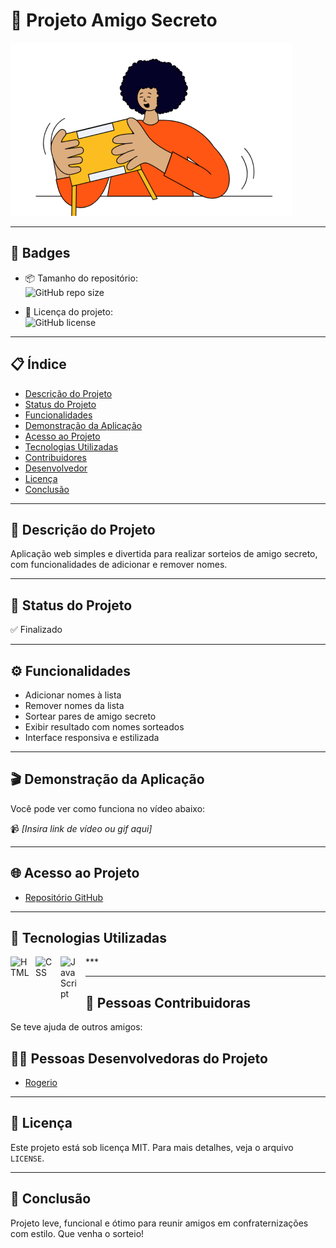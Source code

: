 # 🎁 Projeto Amigo Secreto

![Imagem de capa](assets/amigo-secreto.png)

---

## 🏅 Badges

- 📦 Tamanho do repositório:  
  ![GitHub repo size](https://img.shields.io/github/repo-size/Rogerio5/amigo-secreto)

- 📄 Licença do projeto:  
  ![GitHub license](https://img.shields.io/github/license/Rogerio5/amigo-secreto)

---

## 📋 Índice

- [Descrição do Projeto](#descrição-do-projeto)
- [Status do Projeto](#status-do-projeto)
- [Funcionalidades](#funcionalidades)
- [Demonstração da Aplicação](#demonstração-da-aplicação)
- [Acesso ao Projeto](#acesso-ao-projeto)
- [Tecnologias Utilizadas](#tecnologias-utilizadas)
- [Contribuidores](#pessoas-contribuidoras)
- [Desenvolvedor](#pessoas-desenvolvedoras-do-projeto)
- [Licença](#licença)
- [Conclusão](#conclusão)

---

## 📖 Descrição do Projeto

Aplicação web simples e divertida para realizar sorteios de amigo secreto, com funcionalidades de adicionar e remover nomes.

---

## 🚧 Status do Projeto

✅ Finalizado

---

## ⚙️ Funcionalidades

- Adicionar nomes à lista
- Remover nomes da lista
- Sortear pares de amigo secreto
- Exibir resultado com nomes sorteados
- Interface responsiva e estilizada

---

## 🎬 Demonstração da Aplicação

Você pode ver como funciona no vídeo abaixo:

📹 _[Insira link de vídeo ou gif aqui]_

---

## 🌐 Acesso ao Projeto

- [Repositório GitHub](https://github.com/Rogerio5/amigo-secreto)

---

## 🧰 Tecnologias Utilizadas

<p>
  <img 
    align="left" 
    alt="HTML" 
    title="HTML"
    width="30px" 
    style="padding-right: 10px;" 
    src="https://cdn.jsdelivr.net/gh/devicons/devicon@latest/icons/html5/html5-original.svg" 
  />
  <img 
    align="left" 
    alt="CSS" 
    title="CSS"
    width="30px" 
    style="padding-right: 10px;" 
    src="https://cdn.jsdelivr.net/gh/devicons/devicon@latest/icons/css3/css3-original.svg" 
  />
  <img 
    align="left" 
    alt="JavaScript" 
    title="JavaScript"
    width="30px" 
    style="padding-right: 10px;" 
    src="https://cdn.jsdelivr.net/gh/devicons/devicon@latest/icons/javascript/javascript-original.svg" 
  />
 
</p>
***

---

## 👥 Pessoas Contribuidoras

Se teve ajuda de outros amigos:



## 👨‍💻 Pessoas Desenvolvedoras do Projeto

- [Rogerio](https://github.com/Rogerio5)

---

## 📜 Licença

Este projeto está sob licença MIT. Para mais detalhes, veja o arquivo `LICENSE`.

---

## 🏁 Conclusão

Projeto leve, funcional e ótimo para reunir amigos em confraternizações com estilo. Que venha o sorteio!

